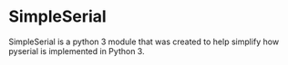 # SimpleSerial
SimpleSerial is a python 3 module that was created to help simplify how pyserial is implemented in Python 3.
